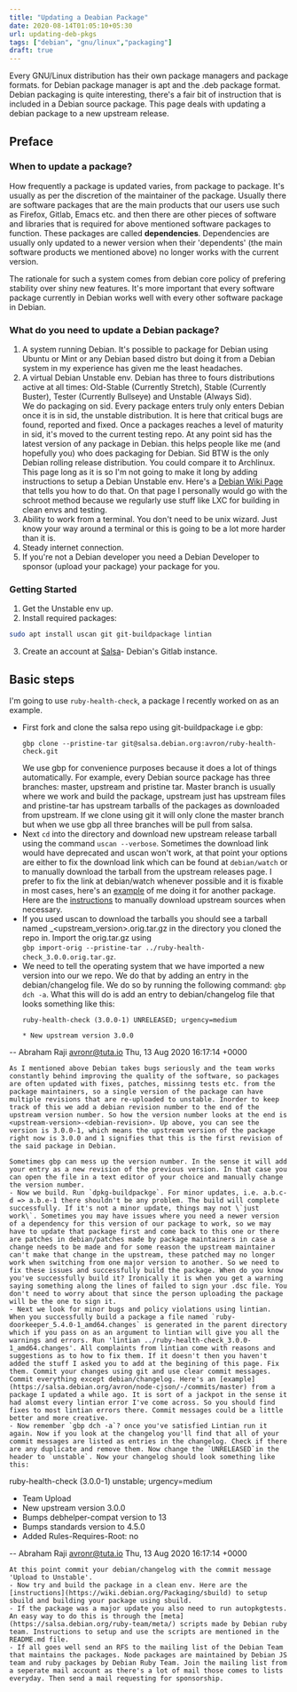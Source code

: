 ```yaml
---
title: "Updating a Deabian Package"
date: 2020-08-14T01:05:10+05:30
url: updating-deb-pkgs 
tags: ["debian", "gnu/linux","packaging"]
draft: true
---
```


Every GNU/Linux distribution has their own package managers and package formats. for Debian package manager is apt and the .deb package format. Debian packaging is quite interesting, there's a fair bit of instruction that is included in a Debian source package.
This page deals with updating a debian package to a new upstream release.
## Preface
### When to update a package?
How frequently a package is updated varies, from package to package. It's usually as per the discretion of the maintainer of the package. Usually there are software packages that are the main products that our users use such as Firefox, Gitlab, Emacs etc. and then there are other pieces of software and libraries that is required for above mentioned software packages to function. These packages are called **dependencies**. Dependencies are usually only updated to a newer version when their 'dependents' (the main software products we mentioned above) no longer works with the current version.

The rationale for such a system comes from debian core policy of prefering stability over shiny new features. It's more important that every software package currently in Debian works well with every other software package in Debian.

### What do you need to update a Debian package?
1. A system running Debian. It's possible to package for Debian using Ubuntu or Mint or any Debian based distro but doing it from a Debian system in my experience has given me the least headaches.
2. A virtual Debian Unstable env. Debian has three to fours distributions active at all times: Old-Stable (Currently Stretch), Stable (Currently Buster), Tester (Currently Bullseye) and Unstable (Always Sid).\
   We do packaging on sid. Every package enters truly only enters Debian once it is in sid, the unstable distribution. It is here that critical bugs are found, reported and fixed. Once a packages reaches a level of maturity in sid, it's moved to the current testing repo. At any point sid has the latest version of any package in Debian. this helps people like me (and hopefully you) who does packaging for Debian. Sid BTW is the only Debian rolling release distribution. You could compare it to Archlinux.\
   This page long as it is so I'm not going to make it long by adding instructions to setup a Debian Unstable env. Here's a [Debian Wiki Page](https://wiki.debian.org/Packaging/Pre-Requisites) that tells you how to do that. On that page I personally would go with the schroot method because we regularly use stuff like LXC for building in clean envs and testing.
3. Ability to work from a terminal. You don't need to be unix wizard. Just know your way around a terminal or this is going to be a lot more harder than it is.
4. Steady internet connection.
5. If you're not a Debian developer you need a Debian Developer to sponsor (upload your package) your package for you.

### Getting Started
1. Get the Unstable env up.
2. Install required packages:
```bash
sudo apt install uscan git git-buildpackage lintian
```
3. Create an account at [Salsa](https://salsa.debian.org)- Debian's Gitlab instance.

## Basic steps
I'm going to use `ruby-health-check`, a package I recently worked on as an example.
- First fork and clone the salsa repo using git-buildpackage i.e gbp:
  ```
  gbp clone --pristine-tar git@salsa.debian.org:avron/ruby-health-check.git
  ``` 
  We use gbp for convenience purposes because it does a lot of things automatically. For example, every Debian source package has three branches: master, upstream and pristine tar. Master branch is usually where we work and build the package, upstream just has upstream files and pristine-tar has upstream tarballs of the packages as downloaded from upstream. If we clone using git it will only clone the master branch but when we use gbp all three branches will be pull from salsa. 
- Next `cd` into the directory and download new upstream release tarball using the command `uscan --verbose`. Sometimes the download link would have deprecated and uscan won't work, at that point your options are either to fix the download link which can be found at `debian/watch` or to manually download the tarball from the upstream releases page. I prefer to fix the link at debian/watch whenever possible and it is fixable in most cases, here's an [example](https://salsa.debian.org/avron/ruby-doorkeeper/-/commit/14d2d337bcbf3b5fd4d2409be548a541aacda84f) of me doing it for another package. Here are the [instructions](https://wiki.debian.org/Javascript/Nodejs/Npm2Deb#Option_2:_Download_via_github.com_commit_snapshot) to manually download upstream sources when necessary.
- If you used uscan to download the tarballs you should see a tarball named <package-name>_<upstream_version>.orig.tar.gz in the directory you cloned the repo in. Import the orig.tar.gz using\
  `gbp import-orig --pristine-tar ../ruby-health-check_3.0.0.orig.tar.gz`.  
- We need to tell the operating system that we have imported a new version into our we repo. We do that by adding an entry in the debian/changelog file. We do so by running the following command: `gbp dch -a`. What this will do is add an entry to debian/changelog file that looks something like this:
  ```
  ruby-health-check (3.0.0-1) UNRELEASED; urgency=medium

  * New upstream version 3.0.0

 -- Abraham Raji <avronr@tuta.io>  Thu, 13 Aug 2020 16:17:14 +0000

  ```
  As I mentioned above Debian takes bugs seriously and the team works constantly behind improving the quality of the software, so packages are often updated with fixes, patches, missinng tests etc. from the package maintainers, so a single version of the package can have multiple revisions that are re-uploaded to unstable. Inorder to keep track of this we add a debian revision number to the end of the upstream version number. So how the version number looks at the end is <upstream-version>-<debian-revision>. Up above, you can see the version is 3.0.0-1, which means the upstream version of the package right now is 3.0.0 and 1 signifies that this is the first revision of the said package in Debian.
  
  Sometimes gbp can mess up the version number. In the sense it will add your entry as a new revision of the previous version. In that case you can open the file in a text editor of your choice and manually change the version number.
- Now we build. Run `dpkg-buildpackge`. For minor updates, i.e. a.b.c-d => a.b.e-1 there shouldn't be any problem. The build will complete successfully. If it's not a minor update, things may not \`just work\`. Sometimes you may have issues where you need a newer version of a dependency for this version of our package to work, so we may have to update that package first and come back to this one or there are patches in debian/patches made by package maintainers in case a change needs to be made and for some reason the upstream maintainer can't make that change in the upstream, these patched may no longer work when switching from one major version to another. So we need to fix these issues and successfully build the package. When do you know you've successfully build it? Ironically it is when you get a warning saying something along the lines of failed to sign your .dsc file. You don't need to worry about that since the person uploading the package will be the one to sign it.
- Next we look for minor bugs and policy violations using lintian. When you successfully build a package a file named `ruby-doorkeeper_5.4.0-1_amd64.changes` is generated in the parent directory which if you pass on as an argument to lintian will give you all the warnings and errors. Run 'lintian ../ruby-health-check_3.0.0-1_amd64.changes'. All complaints from lintian come with reasons and suggestions as to how to fix them. If it doesn't then you haven't added the stuff I asked you to add at the begining of this page. Fix them. Commit your changes using git and use clear commit messages. Commit everything except debian/changelog. Here's an [example](https://salsa.debian.org/avron/node-cjson/-/commits/master) from a package I updated a while ago. It is sort of a jackpot in the sense it had alomst every lintian error I've come across. So you should find fixes to most lintian errors there. Commit messages could be a little better and more creative.
- Now remember `gbp dch -a`? once you've satisfied Lintian run it again. Now if you look at the changelog you'll find that all of your commit messages are listed as entries in the changelog. Check if there are any duplicate and remove them. Now change the `UNRELEASED`in the header to `unstable`. Now your changelog should look something like this:
  ```
  ruby-health-check (3.0.0-1) unstable; urgency=medium

  * Team Upload
  * New upstream version 3.0.0
  * Bumps debhelper-compat version to 13
  * Bumps standards version to 4.5.0
  * Added Rules-Requires-Root: no

 -- Abraham Raji <avronr@tuta.io>  Thu, 13 Aug 2020 16:17:14 +0000

  ```
  At this point commit your debian/changelog with the commit message 'Upload to Unstable'.
- Now try and build the package in a clean env. Here are the [instructions](https://wiki.debian.org/Packaging/sbuild) to setup sbuild and building your package using sbuild.
- If the package was a major update you also need to run autopkgtests.
  An easy way to do this is through the [meta](https://salsa.debian.org/ruby-team/meta/) scripts made by Debian ruby team. Instructions to setup and use the scripts are mentioned in the README.md file.
- If all goes well send an RFS to the mailing list of the Debian Team that maintains the packages. Node packages are maintained by Debian JS team and ruby packages by Debian Ruby Team. Join the mailing list from a seperate mail account as there's a lot of mail those comes to lists everyday. Then send a mail requesting for sponsorship.

